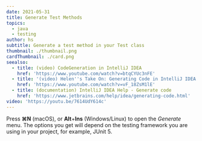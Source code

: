 ```yaml
---
date: 2021-05-31
title: Generate Test Methods
topics:
  - java
  - testing
author: hs
subtitle: Generate a test method in your Test class
thumbnail: ./thumbnail.png
cardThumbnail: ./card.png
seealso:
  - title: (video) CodeGeneration in IntelliJ IDEA
    href: 'https://www.youtube.com/watch?v=btqCYUc3nFE'
  - title: '(video) Helen''s Take On: Generating Code in IntelliJ IDEA'
    href: 'https://www.youtube.com/watch?v=vF_18ZsM1lE'
  - title: (documentation) IntelliJ IDEA Help - Generate code
    href: 'https://www.jetbrains.com/help/idea/generating-code.html'
video: 'https://youtu.be/7614UdY614c'
---
```

Press **⌘N** (macOS), or **Alt**+**Ins** (Windows/Linux) to open the _Generate_ menu. The options you get will depend on the testing framework you are using in your project, for example, JUnit 5.
